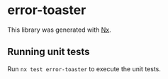 # error-toaster

This library was generated with [Nx](https://nx.dev).

## Running unit tests

Run `nx test error-toaster` to execute the unit tests.
